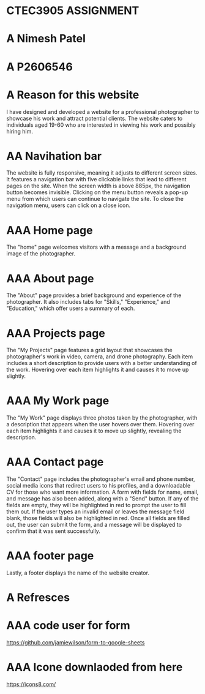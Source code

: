 
# CTEC3905 ASSIGNMENT 
# A Nimesh Patel
# A P2606546



# A Reason for this website 
I have designed and developed a website for a professional photographer to showcase his work and attract potential clients. The website caters to individuals aged 19-60 who are interested in viewing his work and possibly hiring him.

# AA Navihation bar 
The website is fully responsive, meaning it adjusts to different screen sizes. It features a navigation bar with five clickable links that lead to different pages on the site. When the screen width is above 885px, the navigation button becomes invisible. Clicking on the menu button reveals a pop-up menu from which users can continue to navigate the site. To close the navigation menu, users can click on a close icon.

# AAA Home page
The "home" page welcomes visitors with a message and a background image of the photographer.

# AAA About page
The "About" page provides a brief background and experience of the photographer. It also includes tabs for "Skills," "Experience," and "Education," which offer users a summary of each.

# AAA Projects page
The "My Projects" page features a grid layout that showcases the photographer's work in video, camera, and drone photography. Each item includes a short description to provide users with a better understanding of the work. Hovering over each item highlights it and causes it to move up slightly.

# AAA My Work page
The "My Work" page displays three photos taken by the photographer, with a description that appears when the user hovers over them. Hovering over each item highlights it and causes it to move up slightly, revealing the description.


# AAA Contact page
The "Contact" page includes the photographer's email and phone number, social media icons that redirect users to his profiles, and a downloadable CV for those who want more information. A form with fields for name, email, and message has also been added, along with a "Send" button. If any of the fields are empty, they will be highlighted in red to prompt the user to fill them out. If the user types an invalid email or leaves the message field blank, those fields will also be highlighted in red. Once all fields are filled out, the user can submit the form, and a message will be displayed to confirm that it was sent successfully.

# AAA footer page

Lastly, a footer displays the name of the website creator.


# A Refresces 

# AAA code user for form 
https://github.com/jamiewilson/form-to-google-sheets

# AAA Icone downlaoded from here 
https://icons8.com/




